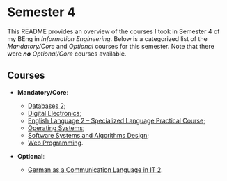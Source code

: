 # Semester 4

This README provides an overview of the courses I took in Semester 4 of my BEng in _Information Engineering_. Below is a categorized list of the _Mandatory/Core_ and _Optional_ courses for this semester. Note that there were _**no** Optional/Core_ courses available.

## Courses

- **Mandatory/Core**:
  - [Databases 2](./Mandatory-Core/Databases%202);
  - [Digital Electronics](./Mandatory-Core/Digital%20Electronics);
  - [English Language 2 – Specialized Language Practical Course](./Mandatory-Core/English%20Language%202%20-%20Specialized%20Language%20Practical%20Course);
  - [Operating Systems](./Mandatory-Core/Operating%20Systems);
  - [Software Systems and Algorithms Design](./Mandatory-Core/Software%20Systems%20and%20Algorithm%20Design);
  - [Web Programming](./Mandatory-Core/Web%20Programming).

- **Optional**:
  - [German as a Communication Language in IT 2](./Optional/German%20as%20a%20Communication%20Language%20in%20IT%202).

